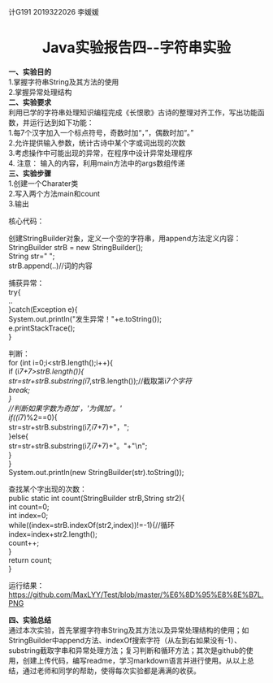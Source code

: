 计G191 2019322026 李媛媛
# <center>Java实验报告四--字符串实验</center>

**一、实验目的**  
1.掌握字符串String及其方法的使用  
2.掌握异常处理结构  
**二、实验要求**   
利用已学的字符串处理知识编程完成《长恨歌》古诗的整理对齐工作，写出功能函数，并运行达到如下功能：  
1.每7个汉字加入一个标点符号，奇数时加“，”，偶数时加“。”  
2.允许提供输入参数，统计古诗中某个字或词出现的次数  
3.考虑操作中可能出现的异常，在程序中设计异常处理程序  
4. 注意： 输入的内容，利用main方法中的args数组传递  
**三、实验步骤**  
1.创建一个Charater类  
2.写入两个方法main和count  
3.输出   

核心代码：  

创建StringBuilder对象，定义一个空的字符串，用append方法定义内容：   
StringBuilder strB = new StringBuilder();  
String str=" ";  
strB.append(..)//词的内容  

捕获异常：    
try{  
..  
}catch(Exception e){  
System.out.println("发生异常！"+e.toString());  
e.printStackTrace();  
}  

判断：    
for (int i=0;i<strB.length();i++){  
if (i*7+7>strB.length()){  
str=str+strB.substring(i*7,strB.length());//截取第i*7个字符  
break;  
}  
//判断如果字数为奇加'，'为偶加'。'  
if((i*7)%2==0){  
str=str+strB.substring(i*7,i*7+7)+"，";  
}else{  
str=str+strB.substring(i*7,i*7+7)+"。"+"\n";  
}  
}  
System.out.println(new StringBuilder(str).toString());  
   
查找某个字出现的次数：  
public static int count(StringBuilder strB,String str2){  
int count=0;  
int index=0;  
while((index=strB.indexOf(str2,index))!=-1){//循环  
index=index+str2.length();  
count++;  
}  
return count;  
}  

运行结果：  
https://github.com/MaxLYY/Test/blob/master/%E6%8D%95%E8%8E%B7L.PNG  

**四、实验总结**   
     通过本次实验，首先掌握字符串String及其方法以及异常处理结构的使用；如StringBuilder中append方法、indexOf搜索字符（从左到右如果没有-1）、substring截取字串和异常处理方法；复习判断和循环方法；其次是github的使用，创建上传代码，编写readme，学习markdown语言并进行使用。从以上总结，通过老师和同学的帮助，使得每次实验都是满满的收获。

